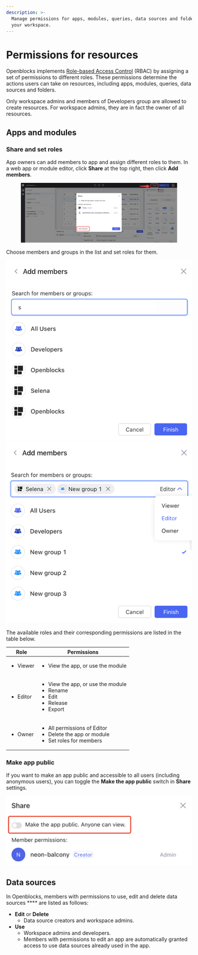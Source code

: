 ```yaml
---
description: >-
  Manage permissions for apps, modules, queries, data sources and folders in
  your workspace.
---
```


# Permissions for resources

Openblocks implements [Role-based Access Control](https://en.wikipedia.org/wiki/Role-based\_access\_control) (RBAC) by assigning a set of permissions to different roles. These permissions determine the actions users can take on resources, including apps, modules, queries, data sources and folders.&#x20;

Only workspace admins and members of Developers group are allowed to create resources. For workspace admins, they are in fact the owner of all resources.

## Apps and modules

### Share and set roles

App owners can add members to app and assign different roles to them. In a web app or module editor, click **Share** at the top right, then click **Add members**.

<figure><img src="../.gitbook/assets/share-add-members.png" alt=""><figcaption></figcaption></figure>

Choose members and groups in the list and set roles for them.

![](../.gitbook/assets/roles-1.png)![](../.gitbook/assets/roles-2.png)

The available roles and their corresponding permissions are listed in the table below.

| Role                     | Permissions                                                                                                                  |
| ------------------------ | ---------------------------------------------------------------------------------------------------------------------------- |
| <ul><li>Viewer</li></ul> | <ul><li>View the app, or use the module</li></ul>                                                                            |
| <ul><li>Editor</li></ul> | <ul><li>View the app, or use the module</li><li>Rename</li><li>Edit</li><li>Release</li><li>Export</li></ul>                 |
| <ul><li>Owner</li></ul>  | <ul><li>All permissions of <strong></strong> Editor</li><li>Delete the app or module</li><li>Set roles for members</li></ul> |

### Make app public

If you want to make an app public and accessible to all users (including anonymous users), you can toggle the **Make the app public** switch in **Share** settings.

![](<../.gitbook/assets/image (22).png>)

## Data sources

In Openblocks, members with permissions to use, edit and delete data sources **** are listed as follows:

* **Edit** or **Delete**
  * Data source creators and workspace admins.
* **Use**
  * Workspace admins and developers.
  * Members with permissions to edit an app are automatically granted access to use data sources already used in the app.
